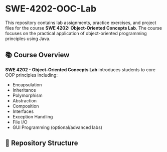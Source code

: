 # SWE-4202-OOC-Lab

This repository contains lab assignments, practice exercises, and project files for the course **SWE 4202: Object-Oriented Concepts Lab**. The course focuses on the practical application of object-oriented programming principles using Java.

## 📚 Course Overview

**SWE 4202 - Object-Oriented Concepts Lab** introduces students to core OOP principles including:

- Encapsulation
- Inheritance
- Polymorphism
- Abstraction
- Composition
- Interfaces
- Exception Handling
- File I/O
- GUI Programming (optional/advanced labs)

## 📁 Repository Structure

